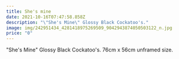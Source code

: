 ```yaml
---
title: She's mine
date: 2021-10-16T07:47:58.858Z
description: "\"She's Mine\" Glossy Black Cockatoo's."
image: img/242951434_4281418975269509_9042943874050503122_n.jpg
price: "0"
---
```

"She's Mine" Glossy Black Cockatoo's.
76cm x 56cm unframed size.